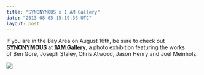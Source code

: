 ```yaml
---
title: "SYNONYMOUS x 1 AM Gallery"
date: "2013-08-05 15:19:36 UTC"
layout: post
---
```


<p>If you are in the Bay Area on August 16th, be sure to check out <strong><a href="https://1amgallery.com/future-shows/skate-deck-show/">SYNONYMOUS</a> </strong>at <a href="https://maps.google.com/maps?safe=off&amp;q=1000+HOWARD+STREET+%C2%B7+SAN+FRANCISCO,+CA+94103&amp;ie=UTF-8&amp;hq=&amp;hnear=0x80858083e410a647:0xa5eef0939c4361c7,1000+Howard+St,+San+Francisco,+CA+94103&amp;gl=us&amp;ei=BcH_UbudNvjF4APBzoCICw&amp;ved=0CC0Q8gEwAA"><strong><span>1AM</span> Gallery</strong></a><span>, a photo exhibition featuring the works of </span><span>Ben Gore, Joseph Staley, Chris Atwood, Jason Henry and Joel Meinholz. </span></p>
<p><a href="https://1amgallery.com/future-shows/skate-deck-show/"><span><img src="https://media.tumblr.com/58ae1b9613c1ab42c753b44bee10cedd/tumblr_inline_mr2cu2PXGc1qz4rgp.jpg"/></span></a></p>

